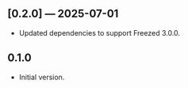 ## [0.2.0] — 2025-07-01

- Updated dependencies to support Freezed 3.0.0.

## 0.1.0

- Initial version.
